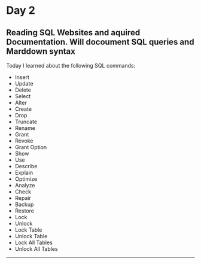 # Day 2

Reading SQL Websites and aquired Documentation.
Will docoument SQL queries and Marddown syntax  
---
Today I learned about the following SQL commands:
- Insert  
- Update  
- Delete  
- Select  
- Alter  
- Create  
- Drop  
- Truncate  
- Rename  
- Grant  
- Revoke  
- Grant Option
- Show  
- Use  
- Describe  
- Explain  
- Optimize  
- Analyze  
- Check  
- Repair  
- Backup  
- Restore  
- Lock
- Unlock
- Lock Table
- Unlock Table
- Lock All Tables
- Unlock All Tables  
---
